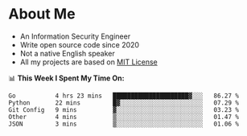 # About Me

- An Information Security Engineer
- Write open source code since 2020
- Not a native English speaker
- All my projects are based on [MIT License](https://opensource.org/licenses/MIT)

📊 **This Week I Spent My Time On:**
<!--START_SECTION:waka-->
```text
Go           4 hrs 23 mins   █████████████████████▓░░░   86.27 % 
Python       22 mins         █▓░░░░░░░░░░░░░░░░░░░░░░░   07.29 % 
Git Config   9 mins          ▓░░░░░░░░░░░░░░░░░░░░░░░░   03.23 % 
Other        4 mins          ▒░░░░░░░░░░░░░░░░░░░░░░░░   01.47 % 
JSON         3 mins          ▒░░░░░░░░░░░░░░░░░░░░░░░░   01.06 % 
```
<!--END_SECTION:waka-->

